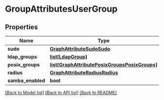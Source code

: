 # GroupAttributesUserGroup

## Properties
Name | Type | Description | Notes
------------ | ------------- | ------------- | -------------
**sudo** | [**GraphAttributeSudoSudo**](GraphAttributeSudoSudo.md) |  | [optional] 
**ldap_groups** | [**list[LdapGroup]**](LdapGroup.md) |  | [optional] 
**posix_groups** | [**list[GraphAttributePosixGroupsPosixGroups]**](GraphAttributePosixGroupsPosixGroups.md) |  | [optional] 
**radius** | [**GraphAttributeRadiusRadius**](GraphAttributeRadiusRadius.md) |  | [optional] 
**samba_enabled** | **bool** |  | [optional] 

[[Back to Model list]](../README.md#documentation-for-models) [[Back to API list]](../README.md#documentation-for-api-endpoints) [[Back to README]](../README.md)

